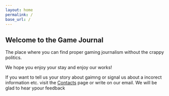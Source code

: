 ```yaml
---
layout: home
permalink: /
base_url: /
---
```


## Welcome to the Game Journal

The place where you can find proper gaming journalism without the crappy politics.

We hope you enjoy your stay and enjoy our works!

If you want to tell us your story about gaimng or signal us about a incorect information etc. visit the [Contacts](/contact) page or write on our email. We will be glad to hear ypour feedback 


  